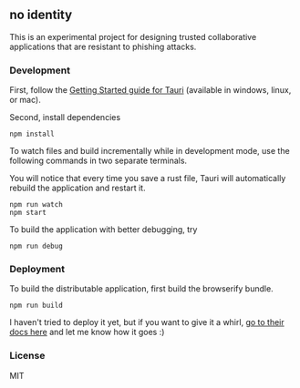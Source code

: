 ## no identity

This is an experimental project for designing trusted collaborative
applications that are resistant to phishing attacks.

### Development

First, follow the [Getting Started guide for
Tauri](https://tauri.studio/en/docs/getting-started/intro) (available in windows, linux, or mac).

Second, install dependencies

```
npm install
```

To watch files and build incrementally while in development mode, use the
following commands in two separate terminals. 

You will notice that every time you save a rust file, Tauri will automatically
rebuild the application and restart it.

```
npm run watch
npm start 
```

To build the application with better debugging, try

```
npm run debug
```

### Deployment

To build the distributable application, first build the browserify bundle.

```
npm run build
```

I haven't tried to deploy it yet, but if you want to give it a whirl, [go to
their docs here](https://tauri.studio/en/docs/usage/development/publishing) and
let me know how it goes :)

### License

MIT
